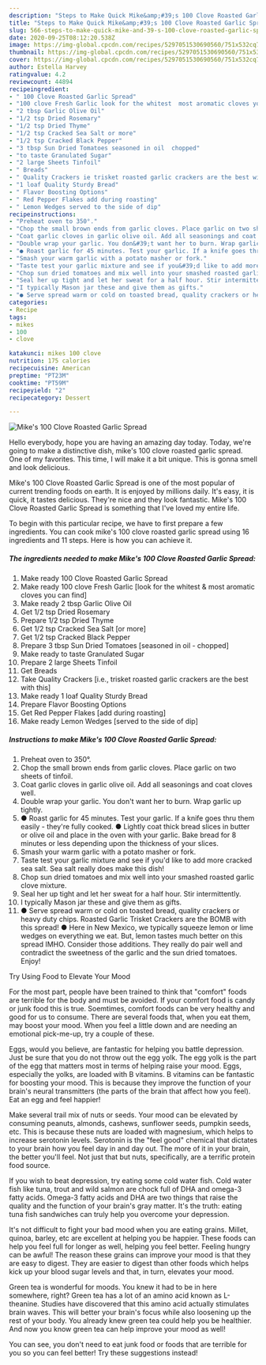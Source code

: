 ```yaml
---
description: "Steps to Make Quick Mike&amp;#39;s 100 Clove Roasted Garlic Spread"
title: "Steps to Make Quick Mike&amp;#39;s 100 Clove Roasted Garlic Spread"
slug: 566-steps-to-make-quick-mike-and-39-s-100-clove-roasted-garlic-spread
date: 2020-09-25T08:12:20.538Z
image: https://img-global.cpcdn.com/recipes/5297051530690560/751x532cq70/mikes-100-clove-roasted-garlic-spread-recipe-main-photo.jpg
thumbnail: https://img-global.cpcdn.com/recipes/5297051530690560/751x532cq70/mikes-100-clove-roasted-garlic-spread-recipe-main-photo.jpg
cover: https://img-global.cpcdn.com/recipes/5297051530690560/751x532cq70/mikes-100-clove-roasted-garlic-spread-recipe-main-photo.jpg
author: Estella Harvey
ratingvalue: 4.2
reviewcount: 44894
recipeingredient:
- " 100 Clove Roasted Garlic Spread"
- "100 clove Fresh Garlic look for the whitest  most aromatic cloves you can find"
- "2 tbsp Garlic Olive Oil"
- "1/2 tsp Dried Rosemary"
- "1/2 tsp Dried Thyme"
- "1/2 tsp Cracked Sea Salt or more"
- "1/2 tsp Cracked Black Pepper"
- "3 tbsp Sun Dried Tomatoes seasoned in oil  chopped"
- "to taste Granulated Sugar"
- "2 large Sheets Tinfoil"
- " Breads"
- " Quality Crackers ie trisket roasted garlic crackers are the best with this"
- "1 loaf Quality Sturdy Bread"
- " Flavor Boosting Options"
- " Red Pepper Flakes add during roasting"
- " Lemon Wedges served to the side of dip"
recipeinstructions:
- "Preheat oven to 350°."
- "Chop the small brown ends from garlic cloves. Place garlic on two sheets of tinfoil."
- "Coat garlic cloves in garlic olive oil. Add all seasonings and coat cloves well."
- "Double wrap your garlic. You don&#39;t want her to burn. Wrap garlic up tightly."
- "● Roast garlic for 45 minutes. Test your garlic. If a knife goes thru them easily - they&#39;re fully cooked. ● Lightly coat thick bread slices in butter or olive oil and place in the oven with your garlic. Bake bread for 8 minutes or less depending upon the thickness of your slices."
- "Smash your warm garlic with a potato masher or fork."
- "Taste test your garlic mixture and see if you&#39;d like to add more cracked sea salt. Sea salt really does make this dish!"
- "Chop sun dried tomatoes and mix well into your smashed roasted garlic clove mixture."
- "Seal her up tight and let her sweat for a half hour. Stir intermittently."
- "I typically Mason jar these and give them as gifts."
- "● Serve spread warm or cold on toasted bread, quality crackers or heavy duty chips. Roasted Garlic Trisket Crackers are the BOMB with this spread! ● Here in New Mexico, we typically squeeze lemon or lime wedges on everything we eat. But, lemon tastes much better on this spread IMHO. Consider those additions. They really do pair well and contradict the sweetness of the garlic and the sun dried tomatoes. Enjoy!"
categories:
- Recipe
tags:
- mikes
- 100
- clove

katakunci: mikes 100 clove 
nutrition: 175 calories
recipecuisine: American
preptime: "PT23M"
cooktime: "PT59M"
recipeyield: "2"
recipecategory: Dessert

---
```



![Mike&#39;s 100 Clove Roasted Garlic Spread](https://img-global.cpcdn.com/recipes/5297051530690560/751x532cq70/mikes-100-clove-roasted-garlic-spread-recipe-main-photo.jpg)

Hello everybody, hope you are having an amazing day today. Today, we're going to make a distinctive dish, mike&#39;s 100 clove roasted garlic spread. One of my favorites. This time, I will make it a bit unique. This is gonna smell and look delicious.



Mike&#39;s 100 Clove Roasted Garlic Spread is one of the most popular of current trending foods on earth. It is enjoyed by millions daily. It's easy, it is quick, it tastes delicious. They're nice and they look fantastic. Mike&#39;s 100 Clove Roasted Garlic Spread is something that I've loved my entire life.


To begin with this particular recipe, we have to first prepare a few ingredients. You can cook mike&#39;s 100 clove roasted garlic spread using 16 ingredients and 11 steps. Here is how you can achieve it.

<!--inarticleads1-->

##### The ingredients needed to make Mike&#39;s 100 Clove Roasted Garlic Spread:

1. Make ready  100 Clove Roasted Garlic Spread
1. Make ready 100 clove Fresh Garlic [look for the whitest &amp; most aromatic cloves you can find]
1. Make ready 2 tbsp Garlic Olive Oil
1. Get 1/2 tsp Dried Rosemary
1. Prepare 1/2 tsp Dried Thyme
1. Get 1/2 tsp Cracked Sea Salt [or more]
1. Get 1/2 tsp Cracked Black Pepper
1. Prepare 3 tbsp Sun Dried Tomatoes [seasoned in oil - chopped]
1. Make ready to taste Granulated Sugar
1. Prepare 2 large Sheets Tinfoil
1. Get  Breads
1. Take  Quality Crackers [i.e., trisket roasted garlic crackers are the best with this]
1. Make ready 1 loaf Quality Sturdy Bread
1. Prepare  Flavor Boosting Options
1. Get  Red Pepper Flakes [add during roasting]
1. Make ready  Lemon Wedges [served to the side of dip]




<!--inarticleads2-->

##### Instructions to make Mike&#39;s 100 Clove Roasted Garlic Spread:

1. Preheat oven to 350°.
1. Chop the small brown ends from garlic cloves. Place garlic on two sheets of tinfoil.
1. Coat garlic cloves in garlic olive oil. Add all seasonings and coat cloves well.
1. Double wrap your garlic. You don&#39;t want her to burn. Wrap garlic up tightly.
1. ● Roast garlic for 45 minutes. Test your garlic. If a knife goes thru them easily - they&#39;re fully cooked. ● Lightly coat thick bread slices in butter or olive oil and place in the oven with your garlic. Bake bread for 8 minutes or less depending upon the thickness of your slices.
1. Smash your warm garlic with a potato masher or fork.
1. Taste test your garlic mixture and see if you&#39;d like to add more cracked sea salt. Sea salt really does make this dish!
1. Chop sun dried tomatoes and mix well into your smashed roasted garlic clove mixture.
1. Seal her up tight and let her sweat for a half hour. Stir intermittently.
1. I typically Mason jar these and give them as gifts.
1. ● Serve spread warm or cold on toasted bread, quality crackers or heavy duty chips. Roasted Garlic Trisket Crackers are the BOMB with this spread! ● Here in New Mexico, we typically squeeze lemon or lime wedges on everything we eat. But, lemon tastes much better on this spread IMHO. Consider those additions. They really do pair well and contradict the sweetness of the garlic and the sun dried tomatoes. Enjoy!




Try Using Food to Elevate Your Mood


For the most part, people have been trained to think that "comfort" foods are terrible for the body and must be avoided. If your comfort food is candy or junk food this is true. Soemtimes, comfort foods can be very healthy and good for us to consume. There are several foods that, when you eat them, may boost your mood. When you feel a little down and are needing an emotional pick-me-up, try a couple of these.

Eggs, would you believe, are fantastic for helping you battle depression. Just be sure that you do not throw out the egg yolk. The egg yolk is the part of the egg that matters most in terms of helping raise your mood. Eggs, especially the yolks, are loaded with B vitamins. B vitamins can be fantastic for boosting your mood. This is because they improve the function of your brain's neural transmitters (the parts of the brain that affect how you feel). Eat an egg and feel happier!

Make several trail mix of nuts or seeds. Your mood can be elevated by consuming peanuts, almonds, cashews, sunflower seeds, pumpkin seeds, etc. This is because these nuts are loaded with magnesium, which helps to increase serotonin levels. Serotonin is the "feel good" chemical that dictates to your brain how you feel day in and day out. The more of it in your brain, the better you'll feel. Not just that but nuts, specifically, are a terrific protein food source.

If you wish to beat depression, try eating some cold water fish. Cold water fish like tuna, trout and wild salmon are chock full of DHA and omega-3 fatty acids. Omega-3 fatty acids and DHA are two things that raise the quality and the function of your brain's gray matter. It's the truth: eating tuna fish sandwiches can truly help you overcome your depression. 

It's not difficult to fight your bad mood when you are eating grains. Millet, quinoa, barley, etc are excellent at helping you be happier. These foods can help you feel full for longer as well, helping you feel better. Feeling hungry can be awful! The reason these grains can improve your mood is that they are easy to digest. They are easier to digest than other foods which helps kick up your blood sugar levels and that, in turn, elevates your mood.

Green tea is wonderful for moods. You knew it had to be in here somewhere, right? Green tea has a lot of an amino acid known as L-theanine. Studies have discovered that this amino acid actually stimulates brain waves. This will better your brain's focus while also loosening up the rest of your body. You already knew green tea could help you be healthier. And now you know green tea can help improve your mood as well!

You can see, you don't need to eat junk food or foods that are terrible for you so you can feel better! Try  these suggestions  instead!

